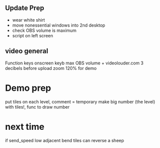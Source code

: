 ## Update Prep
+ wear white shirt
+ move nonessential windows into 2nd desktop
+ check OBS volume is maximum
+ script on left screen

## video general
Function keys onscreen keyb
max OBS volume + videolouder.com 3 decibels before upload
zoom 120% for demo

# Demo prep
put tiles on each level, comment = temporary
make big number (the level) with tiles!, func to draw number

# next time
if send_speed low adjacent bend tiles can reverse a sheep